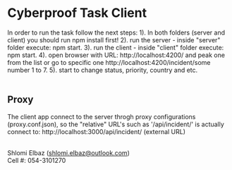 # Cyberproof Task Client
In order to run the task follow the next steps:
1). In both folders (server and client) you should run npm install first!
2). run the server - inside "server" folder execute: npm start.
3). run the client - inside "client" folder execute: npm start.
4). open browser with URL: http://localhost:4200/ and peak one from the list or go to specific one http://localhost:4200/incident/some number 1 to 7.
5). start to change status, priority, country and etc.<br /><br />


## Proxy
The client app connect to the server throgh proxy configurations (proxy.conf.json), so the "relative" URL's such as '/api/incident/' is actually connect to: http://localhost:3000/api/incident/ (external URL)<br /><br />


Shlomi Elbaz (shlomi.elbaz@outlook.com)\
Cell #: 054-3101270